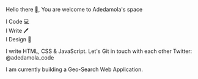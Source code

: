 Hello there 👋, You are welcome to Adedamola's space

I Code 💻<br>
I Write 🖊️ <br>
I Design 📱

I write HTML, CSS & JavaScript.
Let's Git in touch with each other
Twitter: @adedamola_code

I am currently building a Geo-Search Web Application.
